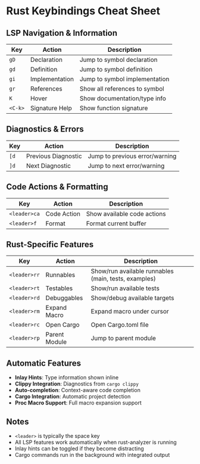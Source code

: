 # Rust Keybindings Cheat Sheet

## LSP Navigation & Information
| Key | Action | Description |
|-----|--------|-------------|
| `gD` | Declaration | Jump to symbol declaration |
| `gd` | Definition | Jump to symbol definition |
| `gi` | Implementation | Jump to symbol implementation |
| `gr` | References | Show all references to symbol |
| `K` | Hover | Show documentation/type info |
| `<C-k>` | Signature Help | Show function signature |

## Diagnostics & Errors
| Key | Action | Description |
|-----|--------|-------------|
| `[d` | Previous Diagnostic | Jump to previous error/warning |
| `]d` | Next Diagnostic | Jump to next error/warning |

## Code Actions & Formatting
| Key | Action | Description |
|-----|--------|-------------|
| `<leader>ca` | Code Action | Show available code actions |
| `<leader>f` | Format | Format current buffer |

## Rust-Specific Features
| Key | Action | Description |
|-----|--------|-------------|
| `<leader>rr` | Runnables | Show/run available runnables (main, tests, examples) |
| `<leader>rt` | Testables | Show/run available tests |
| `<leader>rd` | Debuggables | Show/debug available targets |
| `<leader>rm` | Expand Macro | Expand macro under cursor |
| `<leader>rc` | Open Cargo | Open Cargo.toml file |
| `<leader>rp` | Parent Module | Jump to parent module |

## Automatic Features
- **Inlay Hints**: Type information shown inline
- **Clippy Integration**: Diagnostics from `cargo clippy`
- **Auto-completion**: Context-aware code completion
- **Cargo Integration**: Automatic project detection
- **Proc Macro Support**: Full macro expansion support

## Notes
- `<leader>` is typically the space key
- All LSP features work automatically when rust-analyzer is running
- Inlay hints can be toggled if they become distracting
- Cargo commands run in the background with integrated output